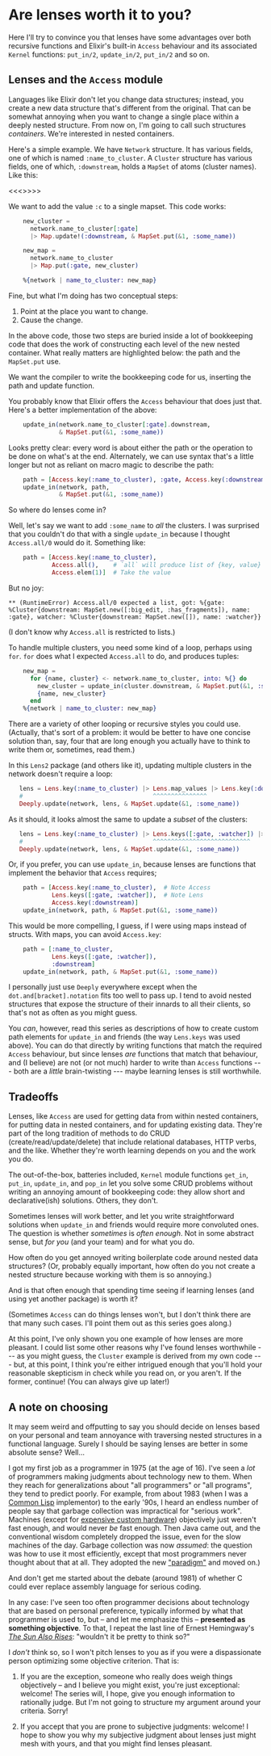 # Are lenses worth it to you?

Here I'll try to convince you that lenses have some advantages over
both recursive functions and Elixir's built-in `Access` behaviour and its
associated `Kernel` functions: `put_in/2`, `update_in/2`, `put_in/2`
and so on.

## Lenses and the `Access` module

Languages like Elixir don't let you change data structures; instead,
you create a new data structure that's different from the
original. That can be somewhat annoying when you want to change a
single place within a deeply nested structure. From now on, I'm
going to call such structures *containers*. We're interested in nested
containers.

Here's a simple example. We have `Network` structure. It has various
fields, one of which is named `:name_to_cluster`. A `Cluster`
structure has various fields, one of which, `:downstream`, holds a
`MapSet` of atoms (cluster names). Like this:

<<<<PICK>>>>>

We want to add the value `:c` to
a single mapset. This code works:


```elixir
    new_cluster =
      network.name_to_cluster[:gate]
      |> Map.update!(:downstream, & MapSet.put(&1, :some_name))

    new_map =
      network.name_to_cluster
      |> Map.put(:gate, new_cluster)

    %{network | name_to_cluster: new_map}
```

Fine, but what I'm doing has two conceptual steps:

1. Point at the place you want to change.
2. Cause the change.

In the above code, those two steps are buried inside a lot of
bookkeeping code that does the work of constructing each level of the
new nested container. What really matters are highlighted below: the
path and the `MapSet.put` use.


We want the compiler to write the bookkeeping code for us, inserting
the path and update function.

You probably know that Elixir offers the `Access` behaviour that does
just that. Here's a better implementation of the above:

```elixir
    update_in(network.name_to_cluster[:gate].downstream,
              & MapSet.put(&1, :some_name))
```

Looks pretty clear: every word is about either the path or the
operation to be done on what's at the end. Alternately, we can use
syntax that's a little longer but not as reliant on macro magic to
describe the path:

```elixir
    path = [Access.key(:name_to_cluster), :gate, Access.key(:downstream)]
    update_in(network, path,
              & MapSet.put(&1, :some_name))
```

So where do lenses come in?

Well, let's say we want to add `:some_name` to *all* the clusters. I
was surprised that you couldn't do that with a single `update_in`
because I thought `Access.all/0` would do it. Something like:

```elixir
    path = [Access.key(:name_to_cluster),
            Access.all(),    # `all` will produce list of {key, value} tuples.
            Access.elem(1)]  # Take the value
```

But no joy:

```
** (RuntimeError) Access.all/0 expected a list, got: %{gate: %Cluster{downstream: MapSet.new([:big_edit, :has_fragments]), name: :gate}, watcher: %Cluster{downstream: MapSet.new([]), name: :watcher}}
```

(I don't know why `Access.all` is restricted to lists.)

To handle multiple clusters, you need some kind of a loop, perhaps
using `for`. `for` does what I expected `Access.all` to do, and
produces tuples:


```elixir
    new_map =
      for {name, cluster} <- network.name_to_cluster, into: %{} do
        new_cluster = update_in(cluster.downstream, & MapSet.put(&1, :some_name))
        {name, new_cluster}
      end
    %{network | name_to_cluster: new_map}
```

There are a variety of other looping or recursive styles you could use. (Actually,
that's sort of a problem: it would be better to have one concise
solution than, say, four that are long enough you actually have to
think to write them or, sometimes, read them.)


In this `Lens2` package (and others like it), updating multiple
clusters in the network doesn't require a loop:

```elixir
   lens = Lens.key(:name_to_cluster) |> Lens.map_values |> Lens.key(:downstream)
   #                                    ^^^^^^^^^^^^^^^
   Deeply.update(network, lens, & MapSet.update(&1, :some_name))
```

As it should, it looks almost the same to update a *subset* of the clusters:

```elixir
   lens = Lens.key(:name_to_cluster) |> Lens.keys([:gate, :watcher]) |> Lens.key(:downstream)
   #                                    ^^^^^^^^^^^^^^^^^^^^^^^^^^^
   Deeply.update(network, lens, & MapSet.update(&1, :some_name))
```

Or, if you prefer, you can use `update_in`, because lenses are
functions that implement the behavior that `Access` requires;


```elixir
    path = [Access.key(:name_to_cluster),  # Note Access
            Lens.keys([:gate, :watcher]),  # Note Lens
            Access.key(:downstream)]
    update_in(network, path, & MapSet.put(&1, :some_name))
```

This would be more compelling, I guess, if I were using maps instead
of structs. With maps, you can avoid `Access.key`:


```elixir
    path = [:name_to_cluster,
            Lens.keys([:gate, :watcher]),
            :downstream]
    update_in(network, path, & MapSet.put(&1, :some_name))
```

I personally just use `Deeply` everywhere except when the
`dot.and[bracket].notation` fits too well to pass up. I tend to avoid
nested structures that expose the structure of their innards to all
their clients, so that's not as often as you might guess.

You *can*, however, read this series as descriptions of how to create
custom path elements for `update_in` and friends (the way `Lens.keys`
was used above). You can do that directly by writing functions that
match the required `Access` behaviour, but since lenses *are*
functions that match that behaviour, and (I believe) are not (or not
much) harder to write than `Access` functions --- both are a *little*
brain-twisting --- maybe learning lenses is still worthwhile.

## Tradeoffs

Lenses, like `Access` are used for getting data from within nested
containers, for putting data in nested containers, and for updating
existing data. They're part of the long tradition of methods to do
CRUD (create/read/update/delete) that include relational databases,
HTTP verbs, and the like. Whether they're worth learning depends on
you and the work you do.

The out-of-the-box, batteries included, `Kernel` module functions
`get_in`, `put_in`, `update_in`, and `pop_in` let you solve some CRUD
problems without writing an annoying amount of bookkeeping code: they allow
short and declarative(ish) solutions. Others, they don't.

Sometimes lenses will work better, and let you write straightforward
solutions when `update_in` and friends would require more convoluted
ones. The question is whether *sometimes* is *often enough*. Not in
some abstract sense, but *for you* (and your team) and for what you do.

How often do you get annoyed writing boilerplate code around nested
data structures? (Or, probably equally important, how often do you not
create a nested structure because working with them is so annoying.)

And is that often enough that spending time seeing if learning lenses
(and using yet another package) is worth it?

(Sometimes `Access` can do things lenses won't, but I don't
think there are that many such cases. I'll point them out as this
series goes along.)

At this point, I've only shown you one example of how lenses are more
pleasant. I could list some other reasons why I've found lenses
worthwhile --- as you might guess, the `Cluster` example is derived
from my own code --- but, at this point, I think you're either
intrigued enough that you'll hold your reasonable skepticism in check
while you read on, or you aren't. If the former, continue! (You can
always give up later!)

## A note on choosing

It may seem weird and offputting to say you should decide on
lenses based on your personal and team annoyance with traversing nested
structures in a functional language. Surely I should be saying lenses
are better in some absolute sense? Well...

I got my first job as a programmer in 1975 (at the age of 16). I've
seen a *lot* of programmers making judgments about technology new to
them. When they reach for generalizations about "all programmers" or
"all programs", they tend to predict poorly. For example, from about 1983
(when I was a [Common Lisp](https://en.wikipedia.org/wiki/Common_Lisp) implementor) to the early '90s, I heard an
endless number of people say that garbage collection was impractical
for "serious work". Machines (except for
[expensive custom hardware](https://en.wikipedia.org/wiki/Lisp_machine))
objectively just weren't fast enough, and would never *be* fast
enough. Then Java came out, and the conventional wisdom completely
dropped the issue, even for the slow machines of the day. Garbage
collection was now *assumed*: the question was how to use it most
efficiently, except that most programmers never thought about that at
all. They adopted the new ["paradigm"](https://en.wikipedia.org/wiki/Paradigm#Scientific_paradigm) and moved on.)

And don't get me started about the debate (around 1981) of whether C
could ever replace assembly language for serious coding.

In any case: I've seen too often programmer decisions about technology
that are based on personal preference, typically informed by what that
programmer is used to, but – and let me emphasize this – **presented
as something objective**. To that, I repeat the last line of Ernest
Hemingway's
[*The Sun Also Rises*](https://en.wikipedia.org/wiki/The_Sun_Also_Rises):
"wouldn't it be pretty to think so?"

I *don't* think so, so I won't pitch lenses to you as if you were a
dispassionate person optimizing some objective criterion. That is:

1. If you are the exception, someone who really does weigh things objectively –
   and I believe you might exist, you're just exceptional: welcome!
   The series will, I hope, give you enough information to rationally
   judge. But I'm not going to structure my argument around your
   criteria. Sorry!

2. If you accept that you are prone to subjective judgments: welcome!
   I hope to show you why my subjective judgment about lenses just
   might mesh with yours, and that you might find lenses pleasant.
